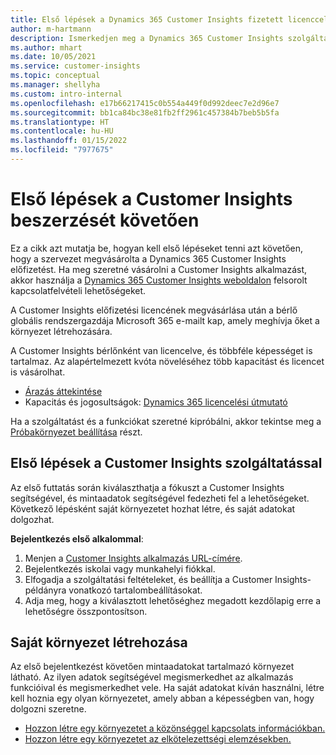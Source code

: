 ```yaml
---
title: Első lépések a Dynamics 365 Customer Insights fizetett licenccel
author: m-hartmann
description: Ismerkedjen meg a Dynamics 365 Customer Insights szolgáltatásban első alkalommal futtatott élményekkel, és fedezze fel a hozzájuk tartozó funkciókat.
ms.author: mhart
ms.date: 10/05/2021
ms.service: customer-insights
ms.topic: conceptual
ms.manager: shellyha
ms.custom: intro-internal
ms.openlocfilehash: e17b66217415c0b554a449f0d992deec7e2d96e7
ms.sourcegitcommit: bb1ca84bc38e81fb2ff2961c457384b7beb5b5fa
ms.translationtype: HT
ms.contentlocale: hu-HU
ms.lasthandoff: 01/15/2022
ms.locfileid: "7977675"
---
```

# <a name="get-started-after-purchasing-customer-insights"></a>Első lépések a Customer Insights beszerzését követően

Ez a cikk azt mutatja be, hogyan kell első lépéseket tenni azt követően, hogy a szervezet megvásárolta a Dynamics 365 Customer Insights előfizetést. Ha meg szeretné vásárolni a Customer Insights alkalmazást, akkor használja a [Dynamics 365 Customer Insights weboldalon](https://dynamics.microsoft.com/ai/customer-insights/) felsorolt kapcsolatfelvételi lehetőségeket. 

A Customer Insights előfizetési licencének megvásárlása után a bérlő globális rendszergazdája Microsoft 365 e-mailt kap, amely meghívja őket a környezet létrehozására. 

A Customer Insights bérlőnként van licencelve, és többféle képességet is tartalmaz. Az alapértelmezett kvóta növeléséhez több kapacitást és licencet is vásárolhat. 
- [Árazás áttekintése](https://dynamics.microsoft.com/ai/customer-insights/pricing/)
- Kapacitás és jogosultságok: [Dynamics 365 licencelési útmutató](https://go.microsoft.com/fwlink/?LinkId=866544)

Ha a szolgáltatást és a funkciókat szeretné kipróbálni, akkor tekintse meg a [Próbakörnyezet beállítása](trial-signup.md) részt.

## <a name="start-with-customer-insights"></a>Első lépések a Customer Insights szolgáltatással

Az első futtatás során kiválaszthatja a fókuszt a Customer Insights segítségével, és mintaadatok segítségével fedezheti fel a lehetőségeket. Következő lépésként saját környezetet hozhat létre, és saját adatokat dolgozhat.

**Bejelentkezés első alkalommal**:

1. Menjen a [Customer Insights alkalmazás URL-címére](https://home.ci.ai.dynamics.com).
1. Bejelentkezés iskolai vagy munkahelyi fiókkal. 
1. Elfogadja a szolgáltatási feltételeket, és beállítja a Customer Insights-példányra vonatkozó tartalombeállításokat.
1. Adja meg, hogy a kiválasztott lehetőséghez megadott kezdőlapig erre a lehetőségre összpontosítson.

## <a name="create-your-own-environment"></a>Saját környezet létrehozása

Az első bejelentkezést követően mintaadatokat tartalmazó környezet látható. Az ilyen adatok segítségével megismerkedhet az alkalmazás funkcióival és megismerkedhet vele. Ha saját adatokat kíván használni, létre kell hoznia egy olyan környezetet, amely abban a képességben van, hogy dolgozni szeretne.

- [Hozzon létre egy környezetet a közönséggel kapcsolats információkban.](audience-insights/get-started-paid.md)
- [Hozzon létre egy környezetet az elkötelezettségi elemzésekben.](engagement-insights/create-new-environment.md) 



